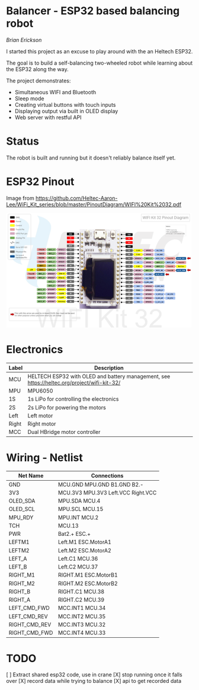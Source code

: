 # Balancer - ESP32 based balancing robot
_Brian Erickson_

I started this project as an excuse to play around with the an Heltech ESP32.

The goal is to build a self-balancing two-wheeled robot while learning about the ESP32 along the way.


The project demonstrates:


- Simultaneous WIFI and Bluetooth
- Sleep mode
- Creating virtual buttons with touch inputs
- Displaying output via built in OLED display
- Web server with restful API

# Status
The robot is built and running but it doesn't reliably balance itself yet.


# ESP32 Pinout
Image from https://github.com/Heltec-Aaron-Lee/WiFi_Kit_series/blob/master/PinoutDiagram/WIFI%20Kit%2032.pdf

<a href="pinout.png"><img src="pinout.png" width=500/></a>

# Electronics
Label | Description
--- | ---
MCU | HELTECH ESP32 with OLED and battery management, see https://heltec.org/project/wifi-kit-32/
MPU | MPU6050
1S | 1s LiPo for controlling the electronics
2S | 2s LiPo for powering the motors
Left | Left motor
Right | Right motor
MCC | Dual HBridge motor controller


# Wiring - Netlist

Net Name | Connections
---|---
GND | MCU.GND MPU.GND B1.GND B2.-
3V3 | MCU.3V3 MPU.3V3 Left.VCC Right.VCC
OLED_SDA | MPU.SDA MCU.4
OLED_SCL | MPU.SCL MCU.15
MPU_RDY | MPU.INT MCU.2
TCH | MCU.13
PWR | Bat2.+ ESC.+
LEFTM1 | Left.M1 ESC.MotorA1
LEFTM2 | Left.M2 ESC.MotorA2
LEFT_A  | Left.C1 MCU.36
LEFT_B  | Left.C2 MCU.37
RIGHT_M1 | RIGHT.M1 ESC.MotorB1
RIGHT_M2 | RIGHT.M2 ESC.MotorB2
RIGHT_B  | RIGHT.C1 MCU.38
RIGHT_A  | RIGHT.C2 MCU.39
LEFT_CMD_FWD | MCC.INT1 MCU.34
LEFT_CMD_REV | MCC.INT2 MCU.35
RIGHT_CMD_REV | MCC.INT3 MCU.32
RIGHT_CMD_FWD | MCC.INT4 MCU.33

# TODO
[ ] Extract shared esp32 code, use in crane
[X] stop running once it falls over
[X] record data while trying to balance
[X] api to get recorded data

